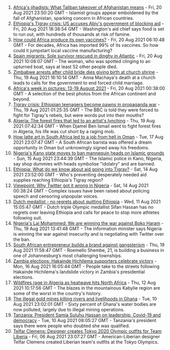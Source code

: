1. [Africa's jihadists: What Taliban takeover of Afghanistan means](https://www.bbc.co.uk/news/world-africa-58279439) - Fri, 20 Aug 2021 23:50:20 GMT - Islamist groups appear emboldened by the fall of Afghanistan, sparking concern in African countries.
2. [Ethiopia's Tigray crisis: US accuses Abiy's government of blocking aid](https://www.bbc.co.uk/news/world-africa-58279442) - Fri, 20 Aug 2021 18:38:54 GMT - Washington's aid chief says food is set to run out, with hundreds of thousands at risk of famine.
3. [How could Africa produce its own vaccines?](https://www.bbc.co.uk/news/world-africa-58270986) - Fri, 20 Aug 2021 06:10:48 GMT - For decades, Africa has imported 99% of its vaccines. So how could it jumpstart local vaccine manufacturing?
4. [Spain migrants: Sole survivor rescued in dinghy in Atlantic](https://www.bbc.co.uk/news/world-europe-58279185) - Fri, 20 Aug 2021 10:08:07 GMT - The woman, who was spotted clinging to an upturned boat, says at least 52 other people died.
5. [Zimbabwe arrests after child bride dies giving birth at church shrine](https://www.bbc.co.uk/news/world-africa-58270976) - Thu, 19 Aug 2021 16:10:14 GMT - Anna Machaya's death at a church leads to calls for the government to end forced child marriage.
6. [Africa's week in pictures: 13-19 August 2021](https://www.bbc.co.uk/news/world-africa-58267380) - Fri, 20 Aug 2021 00:38:00 GMT - A selection of the best photos from the African continent and beyond.
7. [Tigray crisis: Ethiopian teenagers become pawns in propaganda war](https://www.bbc.co.uk/news/world-africa-58189395) - Thu, 19 Aug 2021 01:25:35 GMT - The BBC is told they were forced to fight for Tigray's rebels, but were words put into their mouths?
8. [Algeria: The forest fires that led to an artist's lynching](https://www.bbc.co.uk/news/world-africa-58260855) - Thu, 19 Aug 2021 07:42:34 GMT - When Djamel Ben Ismail went to fight forest fires in Algeria, his life was cut short by a raging mob.
9. [How latte art in South Africa led to a job from hell in Oman](https://www.bbc.co.uk/news/world-africa-57990393) - Tue, 17 Aug 2021 23:07:47 GMT - A South African barista was offered a dream opportunity in Oman but unknowingly signed away his freedoms.
10. [Nigeria's Kano state moves to ban mannequin heads on Islamic grounds](https://www.bbc.co.uk/news/world-africa-58175709) - Sun, 15 Aug 2021 23:44:39 GMT - The Islamic police in Kano, Nigeria, say shop dummies with heads symbolise "idolatry" and are banned.
11. [Ethiopia: What do we know about aid going into Tigray?](https://www.bbc.co.uk/news/58189049) - Sat, 14 Aug 2021 23:52:00 GMT - Who's preventing desperately needed aid supplies reaching Ethiopia's Tigray region?
12. [Viewpoint: Why Twitter got it wrong in Nigeria](https://www.bbc.co.uk/news/world-africa-58175708) - Sat, 14 Aug 2021 00:38:24 GMT - Complex issues have been raised about policing speech and censoring unpopular voices.
13. [Dutch medallist - no regrets about quitting Ethiopia](https://www.bbc.co.uk/sport/africa/58159734) - Wed, 11 Aug 2021 15:05:47 GMT - Dutch triple Olympic medallist Sifan Hassan has no regrets over leaving Ethiopia and calls for peace to stop more athletes following suit.
14. [Nigeria's Lai Mohammed: We are winning the war against Boko Haram](https://www.bbc.co.uk/news/world-africa-58270983) - Thu, 19 Aug 2021 13:41:48 GMT - The information minister says Nigeria is winning the war against insecurity and is negotiating with Twitter over the ban.
15. [South African entrepreneur builds a brand against gangsterism](https://www.bbc.co.uk/news/world-africa-58267814) - Thu, 19 Aug 2021 11:58:47 GMT - Roemello Shembe, 21, is building a business in one of Johannesburg’s most challenging townships.
16. [Zambia elections: Hakainde Hichilema supporters celebrate victory](https://www.bbc.co.uk/news/world-africa-58236586) - Mon, 16 Aug 2021 16:05:44 GMT - People take to the streets following Hakainde Hichilema's landslide victory in Zambia's presidential elections.
17. [Wildfires rage in Algeria as heatwave hits North Africa](https://www.bbc.co.uk/news/world-africa-58184912) - Thu, 12 Aug 2021 10:17:56 GMT - The blazes in the mountainous Kabylie region are some of the worst in the country's history.
18. [The illegal gold mines killing rivers and livelihoods in Ghana](https://www.bbc.co.uk/news/world-africa-58119653) - Tue, 10 Aug 2021 23:02:01 GMT - Sixty percent of Ghana's water bodies are now polluted, largely due to illegal mining operations.
19. [Tanzania: President Samia Suluhu Hassan on leadership, Covid-19 and democracy](https://www.bbc.co.uk/news/world-africa-58157115) - Tue, 10 Aug 2021 08:05:27 GMT - Tanzania's president says there were people who doubted she was qualified.
20. [Telfar Clemens: Designer creates Tokyo 2020 Olympic outfits for Team Liberia](https://www.bbc.co.uk/news/world-africa-58123178) - Fri, 06 Aug 2021 23:07:27 GMT - American-Liberian designer Telfar Clemens created Liberian team's outfits at the Tokyo Olympics.
